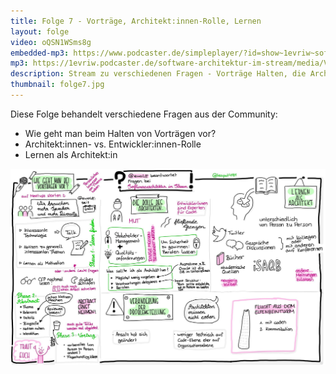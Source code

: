 ```yaml
---
title: Folge 7 - Vorträge, Architekt:innen-Rolle, Lernen
layout: folge
video: oQSN1WSms8g
embedded-mp3: https://www.podcaster.de/simpleplayer/?id=show~1evriw~software-architektur-im-stream~pod-5faba3ffab1ce158439755&v=1605085002
mp3: https://1evriw.podcaster.de/software-architektur-im-stream/media/VortraegeArchitektinRolleLernen.mp3
description: Stream zu verschiedenen Fragen - Vorträge Halten, die Architekt:innen-Rolle vs. die Entwickler:innen-Rolle, Lernen als Architekt
thumbnail: folge7.jpg
---
```


Diese Folge behandelt verschiedene Fragen aus der Community:

* Wie geht man beim Halten von Vorträgen vor?
* Architekt:innen- vs. Entwickler:innen-Rolle
* Lernen als Architekt:in

![Sketchnote](folge7.jpg "Sketchnote")
